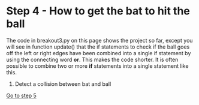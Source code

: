 # Step 4 - How to get the bat to hit the ball

The code in breakout3.py on this page shows the project so far, except you will see in function update() that the if statements to check if the ball goes off the left or right edges have been combined into a single if statement by using the connecting word **or**. This makes the code shorter. It is often possible to combine two or more **if** statements into a single statement like this.

1. Detect a collision between bat and ball


[Go to step 5](../step04-add_sounds)